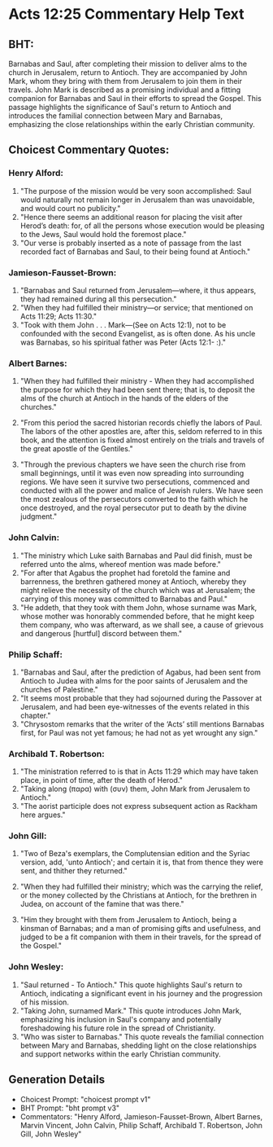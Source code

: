 # Acts 12:25 Commentary Help Text

## BHT:
Barnabas and Saul, after completing their mission to deliver alms to the church in Jerusalem, return to Antioch. They are accompanied by John Mark, whom they bring with them from Jerusalem to join them in their travels. John Mark is described as a promising individual and a fitting companion for Barnabas and Saul in their efforts to spread the Gospel. This passage highlights the significance of Saul's return to Antioch and introduces the familial connection between Mary and Barnabas, emphasizing the close relationships within the early Christian community.

## Choicest Commentary Quotes:
### Henry Alford:
1. "The purpose of the mission would be very soon accomplished: Saul would naturally not remain longer in Jerusalem than was unavoidable, and would court no publicity."
2. "Hence there seems an additional reason for placing the visit after Herod’s death: for, of all the persons whose execution would be pleasing to the Jews, Saul would hold the foremost place."
3. "Our verse is probably inserted as a note of passage from the last recorded fact of Barnabas and Saul, to their being found at Antioch."

### Jamieson-Fausset-Brown:
1. "Barnabas and Saul returned from Jerusalem—where, it thus appears, they had remained during all this persecution."
2. "When they had fulfilled their ministry—or service; that mentioned on Acts 11:29; Acts 11:30."
3. "Took with them John . . . Mark—(See on Acts 12:1), not to be confounded with the second Evangelist, as is often done. As his uncle was Barnabas, so his spiritual father was Peter (Acts 12:1- :)."

### Albert Barnes:
1. "When they had fulfilled their ministry - When they had accomplished the purpose for which they had been sent there; that is, to deposit the alms of the church at Antioch in the hands of the elders of the churches." 

2. "From this period the sacred historian records chiefly the labors of Paul. The labors of the other apostles are, after this, seldom referred to in this book, and the attention is fixed almost entirely on the trials and travels of the great apostle of the Gentiles." 

3. "Through the previous chapters we have seen the church rise from small beginnings, until it was even now spreading into surrounding regions. We have seen it survive two persecutions, commenced and conducted with all the power and malice of Jewish rulers. We have seen the most zealous of the persecutors converted to the faith which he once destroyed, and the royal persecutor put to death by the divine judgment."

### John Calvin:
1. "The ministry which Luke saith Barnabas and Paul did finish, must be referred unto the alms, whereof mention was made before."
2. "For after that Agabus the prophet had foretold the famine and barrenness, the brethren gathered money at Antioch, whereby they might relieve the necessity of the church which was at Jerusalem; the carrying of this money was committed to Barnabas and Paul."
3. "He addeth, that they took with them John, whose surname was Mark, whose mother was honorably commended before, that he might keep them company, who was afterward, as we shall see, a cause of grievous and dangerous [hurtful] discord between them."

### Philip Schaff:
1. "Barnabas and Saul, after the prediction of Agabus, had been sent from Antioch to Judea with alms for the poor saints of Jerusalem and the churches of Palestine." 
2. "It seems most probable that they had sojourned during the Passover at Jerusalem, and had been eye-witnesses of the events related in this chapter."
3. "Chrysostom remarks that the writer of the ‘Acts’ still mentions Barnabas first, for Paul was not yet famous; he had not as yet wrought any sign."

### Archibald T. Robertson:
1. "The ministration referred to is that in Acts 11:29 which may have taken place, in point of time, after the death of Herod."
2. "Taking along (παρα) with (συν) them, John Mark from Jerusalem to Antioch."
3. "The aorist participle does not express subsequent action as Rackham here argues."

### John Gill:
1. "Two of Beza's exemplars, the Complutensian edition and the Syriac version, add, 'unto Antioch'; and certain it is, that from thence they were sent, and thither they returned." 

2. "When they had fulfilled their ministry; which was the carrying the relief, or the money collected by the Christians at Antioch, for the brethren in Judea, on account of the famine that was there." 

3. "Him they brought with them from Jerusalem to Antioch, being a kinsman of Barnabas; and a man of promising gifts and usefulness, and judged to be a fit companion with them in their travels, for the spread of the Gospel."

### John Wesley:
1. "Saul returned - To Antioch." This quote highlights Saul's return to Antioch, indicating a significant event in his journey and the progression of his mission.
2. "Taking John, surnamed Mark." This quote introduces John Mark, emphasizing his inclusion in Saul's company and potentially foreshadowing his future role in the spread of Christianity.
3. "Who was sister to Barnabas." This quote reveals the familial connection between Mary and Barnabas, shedding light on the close relationships and support networks within the early Christian community.


## Generation Details
- Choicest Prompt: "choicest prompt v1"
- BHT Prompt: "bht prompt v3"
- Commentators: "Henry Alford, Jamieson-Fausset-Brown, Albert Barnes, Marvin Vincent, John Calvin, Philip Schaff, Archibald T. Robertson, John Gill, John Wesley"
